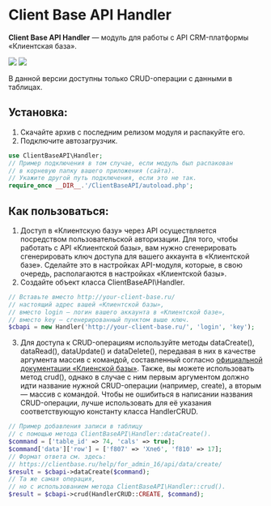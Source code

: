 # Client Base API Handler
**Client Base API Handler** — модуль для работы с API CRM-платформы «Клиентская база».

![](https://img.shields.io/badge/PHP-7%2B-yellow) ![](https://img.shields.io/badge/version-0.55-informational)

В данной версии доступны только CRUD-операции с данными в таблицах.

## Установка:
1. Скачайте архив с последним релизом модуля и распакуйте его.
2. Подключите автозагрузчик.
```php
use ClientBaseAPI\Handler;
// Пример подключения в том случае, если модуль был распакован
// в корневую папку вашего приложения (сайта).
// Укажите другой путь подключения, если это не так.
require_once __DIR__.'/ClientBaseAPI/autoload.php';
```

## Как пользоваться:
1. Доступ в «Клиентскую базу» через API осуществляется посредством пользовательской авторизации. Для того, чтобы работать с API «Клиентской базы», вам нужно сгенерировать сгенерировать ключ доступа для вашего аккаунта в «Клиентской базе». Сделайте это в настройках API-модуля, которые, в свою очередь, располагаются в настройках «Клиентской базы».
2. Создайте объект класса ClientBaseAPI\Handler.
```php
// Вставьте вместо http://your-client-base.ru/
// настоящий адрес вашей «Клиентской базы»,
// вместо login — логин вашего аккаунта в «Клиентской базе»,
// вместо key — сгенерированный пунктом выше ключ.
$cbapi = new Handler('http://your-client-base.ru/', 'login', 'key');
```
3. Для доступа к CRUD-операциям используйте методы dataCreate(), dataRead(), dataUpdate() и dataDelete(), передавая в них в качестве аргумента массив с командой, составленный согласно [официальной документации «Клиенской базы»](https://clientbase.ru/help/for_admin_16/api/ "официальной документации «Клиенской базы»"). Также, вы можете использовать метод crud(), однако в случае с ним первым аргументом должно идти название нужной CRUD-операции (например, create), а вторым — массив с командой. Чтобы не ошибиться в написании названия CRUD-операции, лучше использовать для её указания соответствующую константу класса HandlerCRUD.
```php
// Пример добавления записи в таблицу
// с помощью метода ClientBaseAPI\Handler::dataCreate().
$command = ['table_id' => 74, 'cals' => true];
$command['data']['row'] = ['f807' => 'Хлеб', 'f810' => 17];
// Формат ответа см. здесь:
// https://clientbase.ru/help/for_admin_16/api/data/create/
$result = $cbapi->dataCreate($command);
// Та же самая операция,
// но с использованием метода ClientBaseAPI\Handler::crud().
$result = $cbapi->crud(HandlerCRUD::CREATE, $command);
```